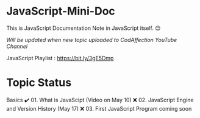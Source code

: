 # JavaScript-Mini-Doc

This is JavaScript Documentation Note in JavaScript itself. :blush:

*Will be updated when new topic uploaded to CodAffection YouTube Channel*

JavaScript Playlist : https://bit.ly/3gE5Dmp

# Topic Status
Basics
:heavy_check_mark: 01. What is JavaScipt (Video on May 10)
:x: 02. JavaScript Engine and Version History (May 17)
:x: 03. First JavaScript Program
coming soon